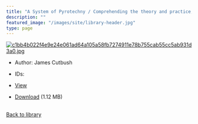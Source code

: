 ```yaml
---
title: "A System of Pyrotechny / Comprehending the theory and practice, with the application of chemistry; designed for exhibition and for war."
description: ""
featured_image: "/images/site/library-header.jpg"
type: page
---
```


<a href="" target="_blank">![c1bb4b022f4e9e24e061ad64a105a58fb7274911e78b755cab55cc5ab931d3a0.jpg](/images/library/c1bb4b022f4e9e24e061ad64a105a58fb7274911e78b755cab55cc5ab931d3a0.jpg)</a>
* Author: James Cutbush
* IDs:
* <a href="" target="_blank">View</a>

* [Download]() (1.12 MB)

<br />[Back to library](/library/)
